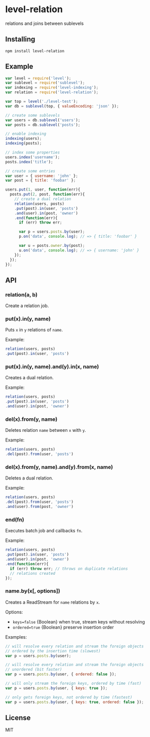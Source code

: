 
# level-relation

relations and joins between sublevels

## Installing

`npm install level-relation`

## Example

```js
var level = require('level');
var sublevel = require('sublevel');
var indexing = require('level-indexing');
var relation = require('level-relation');

var top = level('./level-test');
var db = sublevel(top, { valueEncoding: 'json' });

// create some sublevels
var users = db.sublevel('users');
var posts = db.sublevel('posts');

// enable indexing
indexing(users);
indexing(posts);

// index some properties
users.index('username');
posts.index('title');

// create some entries
var user = { username: 'john' };
var post = { title: 'foobar' };

users.put(1, user, function(err){
  posts.put(2, post, function(err){
    // create a dual relation
    relation(users, posts)
    .put(post).in(user, 'posts')
    .and(user).in(post, 'owner')
    .end(function(err){
      if (err) throw err;

      var p = users.posts.by(user);
      p.on('data', console.log); // => { title: 'foobar' }

      var u = posts.owner.by(post);
      u.on('data', console.log); // => { username: 'john' }
    });
  });
});
```

## API

### relation(a, b)

Create a relation job.

### put(x).in(y, name)

Puts `x` in `y` relations of `name`.

Example:
```js
relation(users, posts)
.put(post).in(user, 'posts')
```

### put(x).in(y, name).and(y).in(x, name)

Creates a dual relation.

Example:
```js
relation(users, posts)
.put(post).in(user, 'posts')
.and(user).in(post, 'owner')
```

### del(x).from(y, name)

Deletes relation `name` between `x` with `y`.

Example:
```js
relation(users, posts)
.del(post).from(user, 'posts')
```

### del(x).from(y, name).and(y).from(x, name)

Deletes a dual relation.

Example:
```js
relation(users, posts)
.del(post).from(user, 'posts')
.and(user).from(post, 'owner')
```

### end(fn)

Executes batch job and callbacks `fn`.

Example:
```js
relation(users, posts)
.put(post).in(user, 'posts')
.and(user).in(post, 'owner')
.end(function(err){
  if (err) throw err; // throws on duplicate relations
  // relations created
});
```

### name.by(x[, options])

Creates a ReadStream for `name` relations by `x`.

Options:

- `keys=false` {Boolean}  when true, stream keys without resolving
- `ordered=true` {Boolean} preserve insertion order

Examples:
```js
// will resolve every relation and stream the foreign objects
// ordered by the insertion time (slowest)
var p = users.posts.by(user);

// will resolve every relation and stream the foreign objects
// unordered (bit faster)
var p = users.posts.by(user, { ordered: false });

// will only stream the foreign keys, ordered by time (fast)
var p = users.posts.by(user, { keys: true });

// only gets foreign keys, not ordered by time (fastest)
var p = users.posts.by(user, { keys: true, ordered: false });
```

## License

MIT
